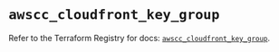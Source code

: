 # `awscc_cloudfront_key_group`

Refer to the Terraform Registry for docs: [`awscc_cloudfront_key_group`](https://registry.terraform.io/providers/hashicorp/awscc/0.70.0/docs/resources/cloudfront_key_group).
